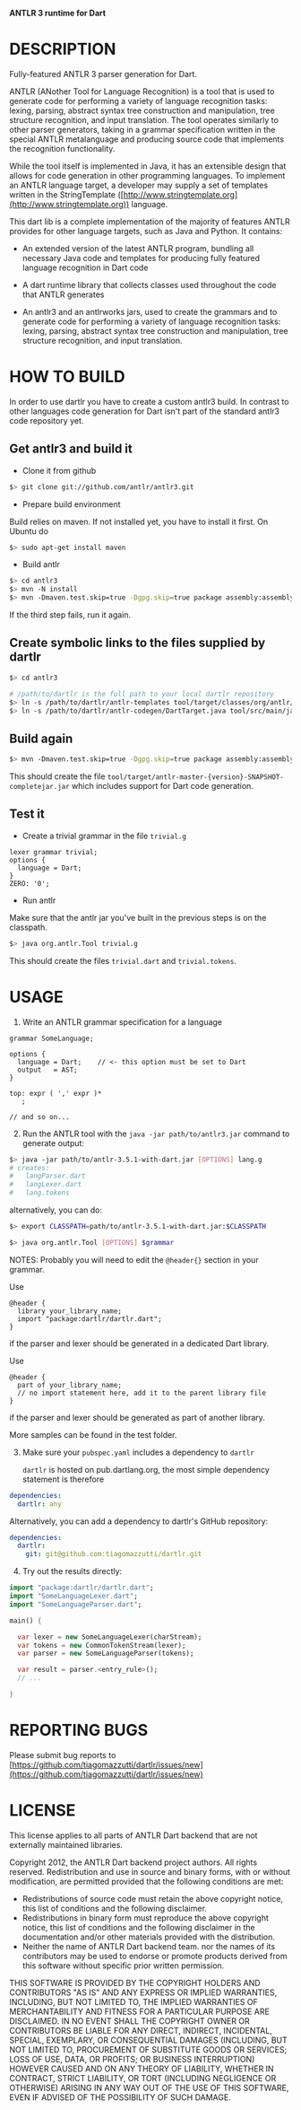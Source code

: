 **ANTLR 3 runtime for Dart**

# DESCRIPTION

Fully-featured ANTLR 3 parser generation for Dart.

ANTLR (ANother Tool for Language Recognition) is a tool that is used to generate
code for performing a variety of language recognition tasks: lexing, parsing,
abstract syntax tree construction and manipulation, tree structure recognition,
and input translation. The tool operates similarly to other parser generators,
taking in a grammar specification written in the special ANTLR metalanguage and
producing source code that implements the recognition functionality.

While the tool itself is implemented in Java, it has an extensible design that
allows for code generation in other programming languages. To implement an
ANTLR language target, a developer may supply a set of templates written in the
StringTemplate ([http://www.stringtemplate.org](http://www.stringtemplate.org)) language.

This dart lib is a complete implementation of the majority of features
ANTLR provides for other language targets, such as Java and Python. It contains:

* An extended version of the latest ANTLR program, bundling all necessary
  Java code and templates for producing fully featured language recognition
  in Dart code

* A dart runtime library that collects classes used throughout the code that
  ANTLR generates
   
* An antlr3 and an antlrworks jars, used to create the grammars and to generate
  code for performing a variety of language recognition tasks: lexing, parsing,
  abstract syntax tree construction and manipulation, tree structure recognition,
  and input translation.


# HOW TO BUILD
In order to use dartlr you have to create a custom antlr3 build. In contrast to
other languages code generation for Dart isn't part of the standard antlr3 code
repository yet.


## Get antlr3 and build it 
  * Clone it from github

```bash
$> git clone git://github.com/antlr/antlr3.git
```

  * Prepare build environment 

  Build relies on maven. If not installed yet, you have to install it first. On Ubuntu do
```bash
$> sudo apt-get install maven
```

  * Build antlr

```bash
$> cd antlr3 
$> mvn -N install
$> mvn -Dmaven.test.skip=true -Dgpg.skip=true package assembly:assembly
```
  If the third step fails, run it again. 

## Create symbolic links to the files supplied by dartlr

```bash
$> cd antlr3

# /path/to/dartlr is the full path to your local dartlr repository 
$> ln -s /path/to/dartlr/antlr-templates tool/target/classes/org/antlr/codegen/templates/Dart  
$> ln -s /path/to/dartlr/antlr-codegen/DartTarget.java tool/src/main/java/org/antlr/codegen/DartTarget.java
```

## Build again

```bash
$> mvn -Dmaven.test.skip=true -Dgpg.skip=true package assembly:assembly 
```    

This should create the file `tool/target/antlr-master-{version}-SNAPSHOT-completejar.jar` which includes support for
Dart code generation.

## Test it
  * Create a trivial grammar in the file `trivial.g`

```antlr
lexer grammar trivial;
options {
  language = Dart;
}
ZERO: '0';
```

  * Run antlr

Make sure that the antlr jar you've built in the previous steps is on the classpath.
 
```bash
$> java org.antlr.Tool trivial.g
```
This should create the files `trivial.dart` and `trivial.tokens`.

# USAGE

1. Write an ANTLR grammar specification for a language

```antlr
grammar SomeLanguage;

options {
  language = Dart;    // <- this option must be set to Dart
  output   = AST;
}

top: expr ( ',' expr )*
   ;

// and so on...
```

2. Run the ANTLR tool with the `java -jar path/to/antlr3.jar` command to 
   generate output:

```bash
$> java -jar path/to/antlr-3.5.1-with-dart.jar [OPTIONS] lang.g
# creates:
#   langParser.dart
#   langLexer.dart
#   lang.tokens
```

   alternatively, you can do:

```bash 
$> export CLASSPATH=path/to/antlr-3.5.1-with-dart.jar:$CLASSPATH

$> java org.antlr.Tool [OPTIONS] $grammar
```

   NOTES: Probably you will need to edit the `@header{}` section in your grammar. 
   
   Use 
```antlr
@header {
  library your_library_name;
  import "package:dartlr/dartlr.dart";
}
```
   if the parser and lexer should be generated in a dedicated Dart library. 

   Use 
```antlr
@header {
  part of your_library_name;
  // no import statement here, add it to the parent library file 
}
```
   if the  parser and lexer should be generated as part of another library.

   More samples can be found in the test folder.

3. Make sure your `pubspec.yaml` includes a dependency to `dartlr`

   `dartlr` is hosted on pub.dartlang.org, the most simple dependency statement is therefore
```yaml
dependencies:
  dartlr: any
```
   
   Alternatively, you can add a dependency to dartlr's GitHub repository: 
```yaml
dependencies:
  dartlr: 
    git: git@github.com:tiagomazzutti/dartlr.git 
```

4. Try out the results directly:

```dart
import "package:dartlr/dartlr.dart";
import "SomeLanguageLexer.dart";
import "SomeLanguageParser.dart";

main() {

  var lexer = new SomeLanguageLexer(charStream);
  var tokens = new CommonTokenStream(lexer);
  var parser = new SomeLanguageParser(tokens);

  var result = parser.<entry_rule>();    
  // ...

}
```

# REPORTING BUGS

Please submit bug reports to <br>
[https://github.com/tiagomazzutti/dartlr/issues/new](https://github.com/tiagomazzutti/dartlr/issues/new) 

# LICENSE

This license applies to all parts of ANTLR Dart backend that are not 
externally maintained libraries. 

Copyright 2012, the ANTLR Dart backend project authors. All rights 
reserved. Redistribution and use in source and binary forms, with or 
without modification, are permitted provided that the following 
conditions are met:

  * Redistributions of source code must retain the above copyright
    notice, this list of conditions and the following disclaimer.
  * Redistributions in binary form must reproduce the above
    copyright notice, this list of conditions and the following
    disclaimer in the documentation and/or other materials provided
    with the distribution.
  * Neither the name of ANTLR Dart backend team. nor the names of its
    contributors may be used to endorse or promote products derived
    from this software without specific prior written permission.

THIS SOFTWARE IS PROVIDED BY THE COPYRIGHT HOLDERS AND CONTRIBUTORS
"AS IS" AND ANY EXPRESS OR IMPLIED WARRANTIES, INCLUDING, BUT NOT
LIMITED TO, THE IMPLIED WARRANTIES OF MERCHANTABILITY AND FITNESS FOR
A PARTICULAR PURPOSE ARE DISCLAIMED. IN NO EVENT SHALL THE COPYRIGHT
OWNER OR CONTRIBUTORS BE LIABLE FOR ANY DIRECT, INDIRECT, INCIDENTAL,
SPECIAL, EXEMPLARY, OR CONSEQUENTIAL DAMAGES (INCLUDING, BUT NOT
LIMITED TO, PROCUREMENT OF SUBSTITUTE GOODS OR SERVICES; LOSS OF USE,
DATA, OR PROFITS; OR BUSINESS INTERRUPTION) HOWEVER CAUSED AND ON ANY
THEORY OF LIABILITY, WHETHER IN CONTRACT, STRICT LIABILITY, OR TORT
(INCLUDING NEGLIGENCE OR OTHERWISE) ARISING IN ANY WAY OUT OF THE USE
OF THIS SOFTWARE, EVEN IF ADVISED OF THE POSSIBILITY OF SUCH DAMAGE.
